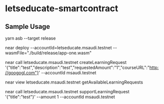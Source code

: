 # letseducate-smartcontract


## Sample Usage

yarn asb --target release

near deploy --accountId=letseducate.msaudi.testnet --wasmFile="./build/release/app-one.wasm"


near call letseducate.msaudi.testnet createLearningRequest '{"title":"test","description":"test","requestedAmount":"1","courseURL":"http://googogl.com"}' --accountId msaudi.testnet

near view letseducate.msaudi.testnet getAvailableLearningRequests 

near call letseducate.msaudi.testnet supportLearningRequest '{"title":"test"}' --amount 1 --accountId msaudi.testnet
